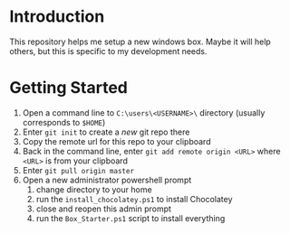 # Introduction 
This repository helps me setup a new windows box. Maybe it will help others, but this is specific to my development needs. 

# Getting Started

1. Open a command line to `C:\users\<USERNAME>\` directory (usually corresponds to `$HOME`)
2. Enter `git init` to create a _new_ git repo there
2. Copy the remote url for this repo to your clipboard
3. Back in the command line, enter `git add remote origin <URL>` where `<URL>` is from your clipboard
4. Enter `git pull origin master`
5. Open a new administrator powershell prompt
   1. change directory to your home
   2. run the `install_chocolatey.ps1` to install Chocolatey
   3. close and reopen this admin prompt
   4. run the `Box_Starter.ps1` script to install everything
